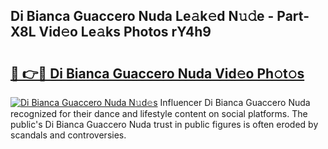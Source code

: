 ## Di Bianca Guaccero Nuda Le𝚊k𝚎d N𝚞𝚍e - Part-X8L Vid𝚎o Le𝚊ks Photos rY4h9

# <h2><a href="http://fbf4o7u.evod.top/?m=Di+Bianca+Guaccero+Nuda">🔗 👉🔴 Di Bianca Guaccero Nuda Vid𝚎o Ph𝚘t𝚘s</a></h2>

[![Di Bianca Guaccero Nuda N𝚞d𝚎s](https://i.imgur.com/8V9OHl7.gif)](http://fbf4o7u.evod.top/?m=Di+Bianca+Guaccero+Nuda)
Influencer Di Bianca Guaccero Nuda recognized for their dance and lifestyle content on social platforms. The public's Di Bianca Guaccero Nuda trust in public figures is often eroded by scandals and controversies. 
